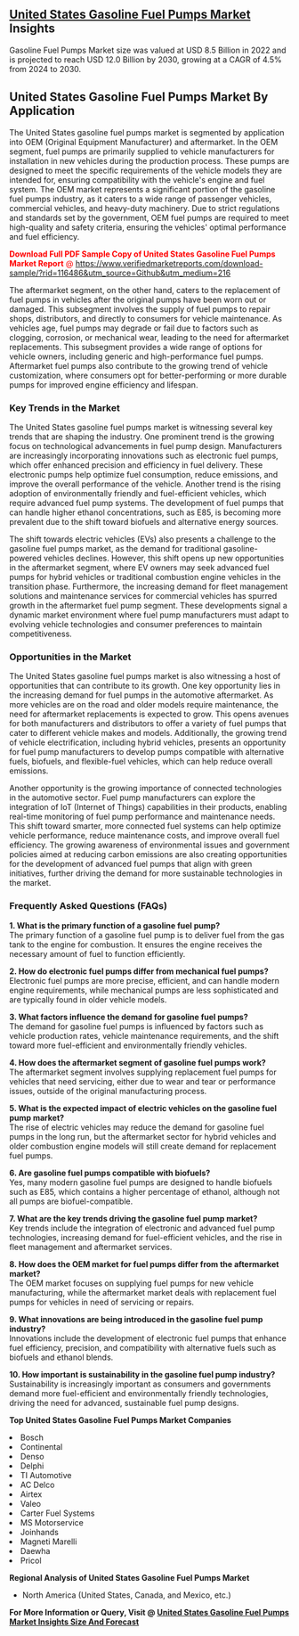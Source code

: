 <h2><a href="https://www.verifiedmarketreports.com/download-sample/?rid=116486&amp;utm_source=Github&amp;utm_medium=216" target="_blank">United States Gasoline Fuel Pumps Market</a> Insights</h2><p>Gasoline Fuel Pumps Market size was valued at USD 8.5 Billion in 2022 and is projected to reach USD 12.0 Billion by 2030, growing at a CAGR of 4.5% from 2024 to 2030.</p><p><h2>United States Gasoline Fuel Pumps Market By Application</h2><p>The United States gasoline fuel pumps market is segmented by application into OEM (Original Equipment Manufacturer) and aftermarket. In the OEM segment, fuel pumps are primarily supplied to vehicle manufacturers for installation in new vehicles during the production process. These pumps are designed to meet the specific requirements of the vehicle models they are intended for, ensuring compatibility with the vehicle's engine and fuel system. The OEM market represents a significant portion of the gasoline fuel pumps industry, as it caters to a wide range of passenger vehicles, commercial vehicles, and heavy-duty machinery. Due to strict regulations and standards set by the government, OEM fuel pumps are required to meet high-quality and safety criteria, ensuring the vehicles' optimal performance and fuel efficiency.<p><p><span class=""><span style="color: #ff0000;"><strong>Download Full PDF Sample Copy of United States Gasoline Fuel Pumps Market Report</strong> @ </span><a href="https://www.verifiedmarketreports.com/download-sample/?rid=116486&amp;utm_source=Github&amp;utm_medium=216" target="_blank">https://www.verifiedmarketreports.com/download-sample/?rid=116486&amp;utm_source=Github&amp;utm_medium=216</a></span></p></p>The aftermarket segment, on the other hand, caters to the replacement of fuel pumps in vehicles after the original pumps have been worn out or damaged. This subsegment involves the supply of fuel pumps to repair shops, distributors, and directly to consumers for vehicle maintenance. As vehicles age, fuel pumps may degrade or fail due to factors such as clogging, corrosion, or mechanical wear, leading to the need for aftermarket replacements. This subsegment provides a wide range of options for vehicle owners, including generic and high-performance fuel pumps. Aftermarket fuel pumps also contribute to the growing trend of vehicle customization, where consumers opt for better-performing or more durable pumps for improved engine efficiency and lifespan.<h3>Key Trends in the Market</h3><p>The United States gasoline fuel pumps market is witnessing several key trends that are shaping the industry. One prominent trend is the growing focus on technological advancements in fuel pump design. Manufacturers are increasingly incorporating innovations such as electronic fuel pumps, which offer enhanced precision and efficiency in fuel delivery. These electronic pumps help optimize fuel consumption, reduce emissions, and improve the overall performance of the vehicle. Another trend is the rising adoption of environmentally friendly and fuel-efficient vehicles, which require advanced fuel pump systems. The development of fuel pumps that can handle higher ethanol concentrations, such as E85, is becoming more prevalent due to the shift toward biofuels and alternative energy sources.<p>The shift towards electric vehicles (EVs) also presents a challenge to the gasoline fuel pumps market, as the demand for traditional gasoline-powered vehicles declines. However, this shift opens up new opportunities in the aftermarket segment, where EV owners may seek advanced fuel pumps for hybrid vehicles or traditional combustion engine vehicles in the transition phase. Furthermore, the increasing demand for fleet management solutions and maintenance services for commercial vehicles has spurred growth in the aftermarket fuel pump segment. These developments signal a dynamic market environment where fuel pump manufacturers must adapt to evolving vehicle technologies and consumer preferences to maintain competitiveness.</p><h3>Opportunities in the Market</h3><p>The United States gasoline fuel pumps market is also witnessing a host of opportunities that can contribute to its growth. One key opportunity lies in the increasing demand for fuel pumps in the automotive aftermarket. As more vehicles are on the road and older models require maintenance, the need for aftermarket replacements is expected to grow. This opens avenues for both manufacturers and distributors to offer a variety of fuel pumps that cater to different vehicle makes and models. Additionally, the growing trend of vehicle electrification, including hybrid vehicles, presents an opportunity for fuel pump manufacturers to develop pumps compatible with alternative fuels, biofuels, and flexible-fuel vehicles, which can help reduce overall emissions.<p>Another opportunity is the growing importance of connected technologies in the automotive sector. Fuel pump manufacturers can explore the integration of IoT (Internet of Things) capabilities in their products, enabling real-time monitoring of fuel pump performance and maintenance needs. This shift toward smarter, more connected fuel systems can help optimize vehicle performance, reduce maintenance costs, and improve overall fuel efficiency. The growing awareness of environmental issues and government policies aimed at reducing carbon emissions are also creating opportunities for the development of advanced fuel pumps that align with green initiatives, further driving the demand for more sustainable technologies in the market.</p><h3>Frequently Asked Questions (FAQs)</h3><p><b>1. What is the primary function of a gasoline fuel pump?</b><br>The primary function of a gasoline fuel pump is to deliver fuel from the gas tank to the engine for combustion. It ensures the engine receives the necessary amount of fuel to function efficiently.</p><p><b>2. How do electronic fuel pumps differ from mechanical fuel pumps?</b><br>Electronic fuel pumps are more precise, efficient, and can handle modern engine requirements, while mechanical pumps are less sophisticated and are typically found in older vehicle models.</p><p><b>3. What factors influence the demand for gasoline fuel pumps?</b><br>The demand for gasoline fuel pumps is influenced by factors such as vehicle production rates, vehicle maintenance requirements, and the shift toward more fuel-efficient and environmentally friendly vehicles.</p><p><b>4. How does the aftermarket segment of gasoline fuel pumps work?</b><br>The aftermarket segment involves supplying replacement fuel pumps for vehicles that need servicing, either due to wear and tear or performance issues, outside of the original manufacturing process.</p><p><b>5. What is the expected impact of electric vehicles on the gasoline fuel pump market?</b><br>The rise of electric vehicles may reduce the demand for gasoline fuel pumps in the long run, but the aftermarket sector for hybrid vehicles and older combustion engine models will still create demand for replacement fuel pumps.</p><p><b>6. Are gasoline fuel pumps compatible with biofuels?</b><br>Yes, many modern gasoline fuel pumps are designed to handle biofuels such as E85, which contains a higher percentage of ethanol, although not all pumps are biofuel-compatible.</p><p><b>7. What are the key trends driving the gasoline fuel pump market?</b><br>Key trends include the integration of electronic and advanced fuel pump technologies, increasing demand for fuel-efficient vehicles, and the rise in fleet management and aftermarket services.</p><p><b>8. How does the OEM market for fuel pumps differ from the aftermarket market?</b><br>The OEM market focuses on supplying fuel pumps for new vehicle manufacturing, while the aftermarket market deals with replacement fuel pumps for vehicles in need of servicing or repairs.</p><p><b>9. What innovations are being introduced in the gasoline fuel pump industry?</b><br>Innovations include the development of electronic fuel pumps that enhance fuel efficiency, precision, and compatibility with alternative fuels such as biofuels and ethanol blends.</p><p><b>10. How important is sustainability in the gasoline fuel pump industry?</b><br>Sustainability is increasingly important as consumers and governments demand more fuel-efficient and environmentally friendly technologies, driving the need for advanced, sustainable fuel pump designs.</p></p><p><strong>Top United States Gasoline Fuel Pumps Market Companies</strong></p><div data-test-id=""><p><li>Bosch</li><li> Continental</li><li> Denso</li><li> Delphi</li><li> TI Automotive</li><li> AC Delco</li><li> Airtex</li><li> Valeo</li><li> Carter Fuel Systems</li><li> MS Motorservice</li><li> Joinhands</li><li> Magneti Marelli</li><li> Daewha</li><li> Pricol</li></p><div><strong>Regional Analysis of&nbsp;United States Gasoline Fuel Pumps Market</strong></div><ul><li dir="ltr"><p dir="ltr">North America&nbsp;(United States, Canada, and Mexico, etc.)</p></li></ul><p><strong>For More Information or Query, Visit @&nbsp;</strong><strong><a href="https://www.verifiedmarketreports.com/product/global-gasoline-fuel-pumps-market-report-history-and-forecast-2014-2025-breakdown-data-by-manufacturers-key-regions-types-and-application/?utm_source=Github&amp;utm_medium=216" target="_blank">United States Gasoline Fuel Pumps Market Insights Size And Forecast</a></strong></p></div>
